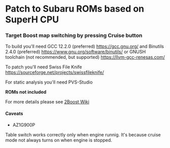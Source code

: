 # Patch to Subaru ROMs based on SuperH CPU

### Target Boost map switching by pressing Cruise button

To build you'll need GCC 12.2.0 (preferred) https://gcc.gnu.org/ and Binutils 2.4.0 (preferred) https://www.gnu.org/software/binutils/ or GNUSH toolchain (not recommended, but supported) https://llvm-gcc-renesas.com/

To patch you'll need Swiss File Knife https://sourceforge.net/projects/swissfileknife/

For static analysis you'll need PVS-Studio

**ROMs not included**

For more details please see [2Boost Wiki](https://github.com/aalesv/2boost/wiki)

#### Caveats

- AZ1G900P

 Table switch works correctly only when engine runnig. It's because
 cruise mode not always turns on when engine is stopped.
